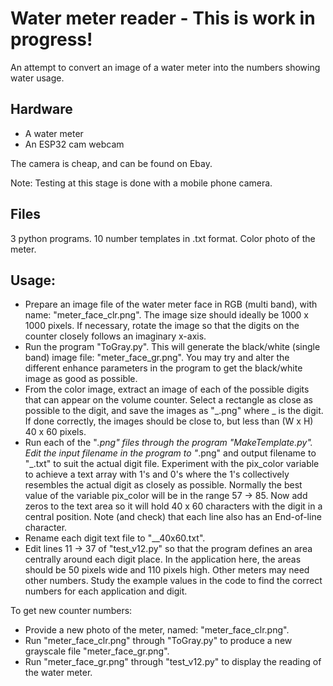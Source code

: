 Water meter reader - This is work in progress!
==============================================

An attempt to convert an image of a water meter into the numbers showing water usage.

Hardware
--------
* A water meter
* An ESP32 cam webcam

The camera is cheap, and can be found on Ebay.

Note: Testing at this stage is done with a mobile phone camera.


Files
-----
3 python programs.
10 number templates in .txt format.
Color photo of the meter.

Usage:
------
* Prepare an image file of the water meter face in RGB (multi band), with name: "meter_face_clr.png". The image size should ideally be 1000 x 1000 pixels. If necessary, rotate the image so that the digits on the counter closely follows an imaginary x-axis.
* Run the program "ToGray.py". This will generate the black/white (single band) image file: "meter_face_gr.png". You may try and alter the different enhance parameters in the program to get the black/white image as good as possible.
* From the color image, extract an image of each of the possible digits that can appear on the volume counter. Select a rectangle as close as possible to the digit, and save the images as "_.png" where _ is the digit. If done correctly, the images should be close to, but less than (W x H) 40 x 60 pixels.
* Run each of the "_.png" files through the program "MakeTemplate.py". Edit the input filename in the program to "_.png" and output filename to "_.txt" to suit the actual digit file. Experiment with the pix_color variable to achieve a text array with 1's and 0's where the 1's collectively resembles the actual digit as closely as possible. Normally the best value of the variable pix_color will be in the range 57 -> 85. Now add zeros to the text area so it will hold 40 x 60 characters with the digit in a central position. Note (and check) that each line also has an End-of-line character.
* Rename each digit text file to "__40x60.txt".
* Edit lines 11 -> 37 of "test_v12.py" so that the program defines an area centrally around each digit place. In the application here, the areas should be 50 pixels wide and 110 pixels high. Other meters may need other numbers. Study the example values in the code to find the correct numbers for each application and digit.

To get new counter numbers:
* Provide a new photo of the meter, named: "meter_face_clr.png".
* Run "meter_face_clr.png" through "ToGray.py" to produce a new grayscale file "meter_face_gr.png".
* Run "meter_face_gr.png" through "test_v12.py" to display the reading of the water meter.